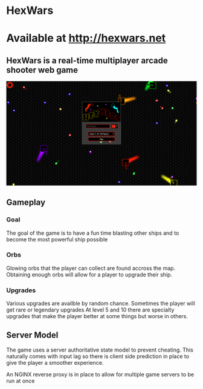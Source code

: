 # HexWars
# Available at http://hexwars.net
## HexWars is a real-time multiplayer arcade shooter web game
![Main Menu Screen](/public/images/main_menu_preview.png)

## Gameplay
### Goal
The goal of the game is to have a fun time blasting other ships
and to become the most powerful ship possible

### Orbs
Glowing orbs that the player can collect are found accross the map. 
Obtaining enough orbs will allow for a player to upgrade their ship.

### Upgrades
Various upgrades are availble by random chance. Sometimes the player will get rare or legendary upgrades
At level 5 and 10 there are specialty upgrades that make the player better at some things but worse in others.

## Server Model
The game uses a server authoritative state model to prevent cheating.
This naturally comes with input lag so there is client side prediction in place to give the
player a smoother experience.

An NGINX reverse proxy is in place to allow for multiple game servers to be run at once
